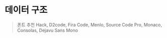 # 데이터 구조

> 폰트 추천
Hack, D2code, Fira Code, Menlo, Source Code Pro, Monaco, Consolas, Dejavu Sans Mono